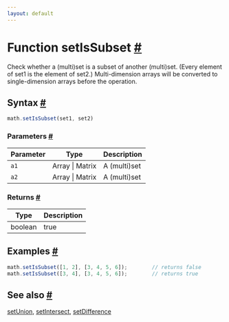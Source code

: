 ```yaml
---
layout: default
---
```


<!-- Note: This file is automatically generated from source code comments. Changes made in this file will be overridden. -->

<h1 id="function-setissubset">Function setIsSubset <a href="#function-setissubset" title="Permalink">#</a></h1>

Check whether a (multi)set is a subset of another (multi)set. (Every element of set1 is the element of set2.)
Multi-dimension arrays will be converted to single-dimension arrays before the operation.


<h2 id="syntax">Syntax <a href="#syntax" title="Permalink">#</a></h2>

```js
math.setIsSubset(set1, set2)
```

<h3 id="parameters">Parameters <a href="#parameters" title="Permalink">#</a></h3>

Parameter | Type | Description
--------- | ---- | -----------
`a1` | Array &#124; Matrix | A (multi)set
`a2` | Array &#124; Matrix | A (multi)set

<h3 id="returns">Returns <a href="#returns" title="Permalink">#</a></h3>

Type | Description
---- | -----------
boolean | true | false


<h2 id="examples">Examples <a href="#examples" title="Permalink">#</a></h2>

```js
math.setIsSubset([1, 2], [3, 4, 5, 6]);        // returns false
math.setIsSubset([3, 4], [3, 4, 5, 6]);        // returns true
```


<h2 id="see-also">See also <a href="#see-also" title="Permalink">#</a></h2>

[setUnion](setUnion.html),
[setIntersect](setIntersect.html),
[setDifference](setDifference.html)
